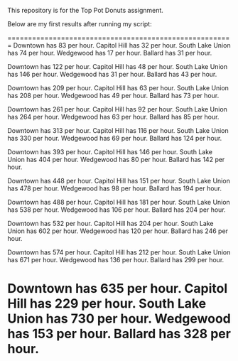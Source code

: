 This repository is for the Top Pot Donuts assignment.

Below are my first results after running my script:

=======================================================
Downtown has 83 per hour.
Capitol Hill has 32 per hour.
South Lake Union has 74 per hour.
Wedgewood has 17 per hour.
Ballard has 31 per hour.

Downtown has 122 per hour.
Capitol Hill has 48 per hour.
South Lake Union has 146 per hour.
Wedgewood has 31 per hour.
Ballard has 43 per hour.

Downtown has 209 per hour.
Capitol Hill has 63 per hour.
South Lake Union has 208 per hour.
Wedgewood has 49 per hour.
Ballard has 73 per hour.

Downtown has 261 per hour.
Capitol Hill has 92 per hour.
South Lake Union has 264 per hour.
Wedgewood has 63 per hour.
Ballard has 85 per hour.

Downtown has 313 per hour.
Capitol Hill has 116 per hour.
South Lake Union has 330 per hour.
Wedgewood has 69 per hour.
Ballard has 124 per hour.

Downtown has 393 per hour.
Capitol Hill has 146 per hour.
South Lake Union has 404 per hour.
Wedgewood has 80 per hour.
Ballard has 142 per hour.

Downtown has 448 per hour.
Capitol Hill has 151 per hour.
South Lake Union has 478 per hour.
Wedgewood has 98 per hour.
Ballard has 194 per hour.

Downtown has 488 per hour.
Capitol Hill has 181 per hour.
South Lake Union has 538 per hour.
Wedgewood has 106 per hour.
Ballard has 204 per hour.

Downtown has 532 per hour.
Capitol Hill has 204 per hour.
South Lake Union has 602 per hour.
Wedgewood has 120 per hour.
Ballard has 246 per hour.

Downtown has 574 per hour.
Capitol Hill has 212 per hour.
South Lake Union has 671 per hour.
Wedgewood has 136 per hour.
Ballard has 299 per hour.

Downtown has 635 per hour.
Capitol Hill has 229 per hour.
South Lake Union has 730 per hour.
Wedgewood has 153 per hour.
Ballard has 328 per hour.
=====================================================